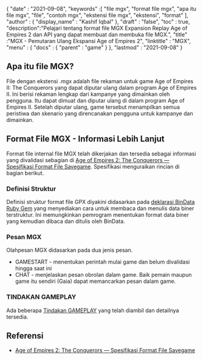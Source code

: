 {
  "date" : "2021-09-08",
  "keywords" :[ "file mgx", "format file mgx", "apa itu file mgx", "file", "contoh mgx", "ekstensi file mgx", "ekstensi", "format" ],
  "author" : {
    "display_name" : "Kashif Iqbal"
},
  "draft" : "false",
  "toc" : true,
  "description":"Pelajari tentang format file MGX Expansion Replay Age of Empires 2 dan API yang dapat membuat dan membuka file MGX.",
  "title" :"MGX - Pemutaran Ulang Ekspansi Age of Empires 2",
  "linktitle" : "MGX",
  "menu" : {
    "docs" : {
      "parent" : "game"
}
},
  "lastmod" : "2021-09-08"
}

## Apa itu file MGX?

File dengan ekstensi .mgx adalah file rekaman untuk game Age of Empires II: The Conquerors yang dapat diputar ulang dalam program Age of Empires II. Ini berisi rekaman lengkap dari kampanye yang dimainkan oleh pengguna. Itu dapat dimuat dan diputar ulang di dalam program Age of Empires II. Setelah diputar ulang, game tersebut menampilkan semua peristiwa dan skenario yang direncanakan pengguna untuk kampanye dan dimainkan.

## Format File MGX - Informasi Lebih Lanjut

Format file internal file MGX telah dikerjakan dan tersedia sebagai informasi yang divalidasi sebagian di [Age of Empires 2: The Conquerors — Spesifikasi Format File Savegame](https://github.com/stefan-kolb/aoc-mgx-format). Spesifikasi menguraikan rincian di bagian berikut.

### Definisi Struktur

Definisi struktur format file GPX diyakini didasarkan pada [deklarasi BinData Ruby Gem](https://github.com/dmendel/bindata/wiki) yang menyediakan cara untuk membaca dan menulis data biner terstruktur. Ini memungkinkan pemrogram menentukan format data biner yang kemudian dibaca dan ditulis oleh BinData.

### Pesan MGX

Olahpesan MGX didasarkan pada dua jenis pesan.

* GAMESTART - menentukan perintah mulai game dan belum divalidasi hingga saat ini
* CHAT - menjelaskan pesan obrolan dalam game. Baik pemain maupun game itu sendiri (Gaia) dapat memancarkan pesan dalam game.

### TINDAKAN GAMEPLAY

Ada beberapa [Tindakan GAMEPLAY](https://github.com/stefan-kolb/aoc-mgx-format/blob/master/README.md#actions) yang telah diambil dan detailnya tersedia.

## Referensi

* [Age of Empires 2: The Conquerors — Spesifikasi Format File Savegame](https://github.com/stefan-kolb/aoc-mgx-format)

